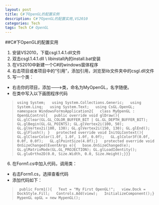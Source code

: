 ```yaml
---
layout: post
title: C#下OpenGL的配置实例
description: C#下OpenGL的配置实用,VS2010
categories: Tech
tags: Tech C# OpenGL
---
```


##C#下OpenGL的配置实用
1. 安装VS2010，下载csgl.1.4.1.dll文件
2. 双击csgl.1.4.1.dll \ libinstall內的install.bat安装
3. 在VS2010中新建一个C#的windows窗体程序
4. 右击项目或者项目中的“引用”，添加引用，浏览至lib文件夹中的csgl.dll文件
5. 写一个类：
+ 右击你的项目，添加--->类，命名为MyOpenGL，名字随便。
+ 在类中写入以下画图程序代码
> `using System;  
using System.Collections.Generic;  
using System.Linq;  
using System.Text;  
using CsGL.OpenGL;    
namespace WindowsFormsApplication2{  
    class MyOpenGL : OpenGLControl{  
        public override void glDraw(){  
            GL.glClear(GL.GL_COLOR_BUFFER_BIT | GL.GL_DEPTH_BUFFER_BIT); 
            GL.glBegin(GL.GL_POINTS);
            GL.glVertex2i(100, 50);
            GL.glVertex2i(100, 130);
            GL.glVertex2i(150, 130);
            GL.glEnd();
            GL.glFlush();
        }  
        protected override void InitGLContext(){  
            GL.glClearColor(1.0f, 1.0f, 1.0f, 0.0f);  
            GL.glColor3f(0.0f, 0.0f, 0.0f);  
            GL.glPointSize(4.0f);}  
        protected override void OnSizeChanged(EventArgs e){  
            base.OnSizeChanged(e);
            GL.glMatrixMode(GL.GL_PROJECTION);
            GL.glLoadIdentity();
            GL.gluOrtho2D(0.0, Size.Width, 0.0, Size.Height);}}}
`

6. 在Form1.cs中加入代码，调用类：
+ 右击Form1.cs，选择查看代码
+ 添加代码如下：
> ` public Form1(){  
            Text = "My First OpenGL!";  
            view.Dock = DockStyle.Fill;  
            Controls.Add(view);  
            InitializeComponent();}  
        MypenGL opGL = new MypenGL();`

